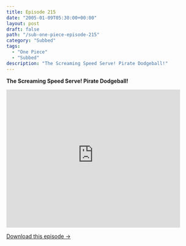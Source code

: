 ```yaml
---
title: Episode 215
date: "2005-01-09T05:30:00+00:00"
layout: post
draft: false
path: "/sub-one-piece-episode-215"
category: "Subbed"
tags:
  - "One Piece"
  - "Subbed"
description: "The Screaming Speed Serve! Pirate Dodgeball!"
---
```


**The Screaming Speed Serve! Pirate Dodgeball!**

<iframe width="640" height="360" src="https://www.rapidvideo.com/e/FXQGUGLVQF" frameborder="0" marginwidth=0 marginheight=0 scrolling=no allowfullscreen style="max-width:90%;"></iframe>

<a href="http://ouo.io/qs/eCodkFEQ?s=https://www.rapidvideo.com/d/FXQGUGLVQF" class="styled_a">Download this episode →</a>

